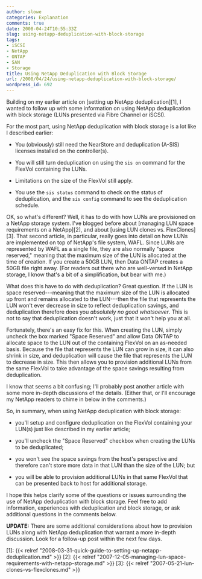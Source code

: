 ```yaml
---
author: slowe
categories: Explanation
comments: true
date: 2008-04-24T10:55:33Z
slug: using-netapp-deduplication-with-block-storage
tags:
- iSCSI
- NetApp
- ONTAP
- SAN
- Storage
title: Using NetApp Deduplication with Block Storage
url: /2008/04/24/using-netapp-deduplication-with-block-storage/
wordpress_id: 692
---
```


Building on my earlier article on [setting up NetApp deduplication][1], I wanted to follow up with some information on using NetApp deduplication with block storage (LUNs presented via Fibre Channel or iSCSI).

For the most part, using NetApp deduplication with block storage is a lot like I described earlier:

* You (obviously) still need the NearStore and deduplication (A-SIS) licenses installed on the controller(s).

* You will still turn deduplication on using the `sis on` command for the FlexVol containing the LUNs.

* Limitations on the size of the FlexVol still apply.

* You use the `sis status` command to check on the status of deduplication, and the `sis config` command to see the deduplication schedule.

OK, so what's different? Well, it has to do with how LUNs are provisioned on a NetApp storage system. I've blogged before about [managing LUN space requirements on a NetApp][2], and about [using LUN clones vs. FlexClones][3]. That second article, in particular, really goes into detail on how LUNs are implemented on top of NetApp's file system, WAFL. Since LUNs are represented by WAFL as a single file, they are also normally "space reserved," meaning that the maximum size of the LUN is allocated at the time of creation. If you create a 50GB LUN, then Data ONTAP creates a 50GB file right away. (For readers out there who are well-versed in NetApp storage, I know that's a bit of a simplification, but bear with me.)

What does this have to do with deduplication? Great question. If the LUN is space reserved---meaning that the maximum size of the LUN is allocated up front and remains allocated to the LUN---then the file that represents the LUN won't ever decrease in size to reflect deduplication savings, and deduplication therefore does you _absolutely no good whatsoever_. This is not to say that deduplication doesn't work, just that it won't help you at all.

Fortunately, there's an easy fix for this. When creating the LUN, simply uncheck the box marked "Space Reserved" and allow Data ONTAP to allocate space to the LUN out of the containing FlexVol on an as-needed basis. Because the file that represents the LUN can grow in size, it can also shrink in size, and deduplication will cause the file that represents the LUN to decrease in size. This then allows you to provision additional LUNs from the same FlexVol to take advantage of the space savings resulting from deduplication.

I know that seems a bit confusing; I'll probably post another article with some more in-depth discussions of the details. (Either that, or I'll encourage my NetApp readers to chime in below in the comments.)

So, in summary, when using NetApp deduplication with block storage:

* you'll setup and configure deduplication on the FlexVol containing your LUN(s) just like described in my earlier article;

* you'll uncheck the "Space Reserved" checkbox when creating the LUNs to be deduplicated;

* you won't see the space savings from the host's perspective and therefore can't store more data in that LUN than the size of the LUN; but

* you will be able to provision additional LUNs in that same FlexVol that can be presented back to host for additional storage.

I hope this helps clarify some of the questions or issues surrounding the use of NetApp deduplication with block storage. Feel free to add information, experiences with deduplication and block storage, or ask additional questions in the comments below.

**UPDATE:** There are some additional considerations about how to provision LUNs along with NetApp deduplication that warrant a more in-depth discussion. Look for a follow-up post within the next few days.

[1]: {{< relref "2008-03-31-quick-guide-to-setting-up-netapp-deduplication.md" >}}
[2]: {{< relref "2007-12-05-managing-lun-space-requirements-with-netapp-storage.md" >}}
[3]: {{< relref "2007-05-21-lun-clones-vs-flexclones.md" >}}
